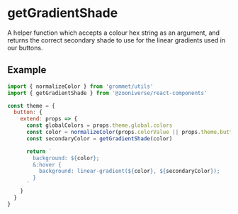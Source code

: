 # getGradientShade

A helper function which accepts a colour hex string as an argument, and returns
the correct secondary shade to use for the linear gradients used in our buttons.

## Example

```js
import { normalizeColor } from 'grommet/utils'
import { getGradientShade } from '@zooniverse/react-components'

const theme = {
  button: {
    extend: props => {
      const globalColors = props.theme.global.colors
      const color = normalizeColor(props.colorValue || props.theme.button.border.color, props.theme)
      const secondaryColor = getGradientShade(color)

      return `
        background: ${color};
        &:hover {
          background: linear-gradient(${color}, ${secondaryColor});
        }
      `
    }
  }
}
```
